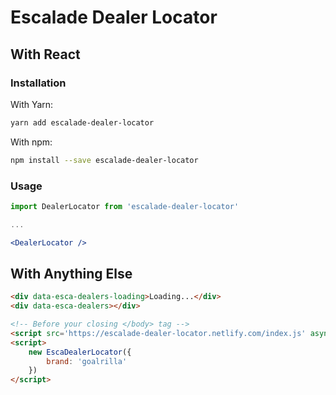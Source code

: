 # Escalade Dealer Locator

## With React

### Installation

With Yarn:

```bash
yarn add escalade-dealer-locator
```

With npm:

```bash
npm install --save escalade-dealer-locator
```

### Usage

```jsx
import DealerLocator from 'escalade-dealer-locator'

...

<DealerLocator />
```

## With Anything Else

```html
<div data-esca-dealers-loading>Loading...</div>
<div data-esca-dealers></div>

<!-- Before your closing </body> tag -->
<script src='https://escalade-dealer-locator.netlify.com/index.js' async></script>
<script>
	new EscaDealerLocator({
		brand: 'goalrilla'
	})
</script>
```